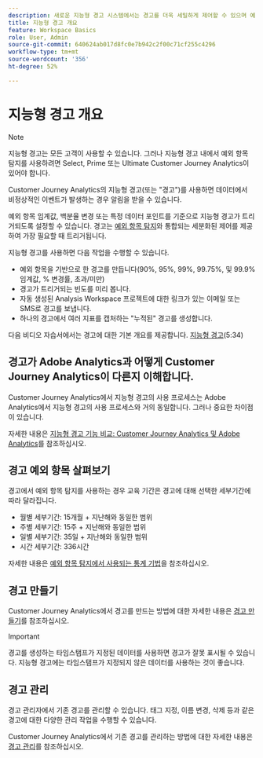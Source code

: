 ```yaml
---
description: 새로운 지능형 경고 시스템에서는 경고를 더욱 세밀하게 제어할 수 있으며 예외 항목 탐지 기능이 경고 시스템과 통합됩니다.
title: 지능형 경고 개요
feature: Workspace Basics
role: User, Admin
source-git-commit: 640624ab017d8fc0e7b942c2f00c71cf255c4296
workflow-type: tm+mt
source-wordcount: '356'
ht-degree: 52%

---
```


# 지능형 경고 개요

>[!NOTE]
>
>지능형 경고는 모든 고객이 사용할 수 있습니다. 그러나 지능형 경고 내에서 예외 항목 탐지를 사용하려면 Select, Prime 또는 Ultimate Customer Journey Analytics이 있어야 합니다.

Customer Journey Analytics의 지능형 경고(또는 &quot;경고&quot;)를 사용하면 데이터에서 비정상적인 이벤트가 발생하는 경우 알림을 받을 수 있습니다.

예외 항목 임계값, 백분율 변경 또는 특정 데이터 포인트를 기준으로 지능형 경고가 트리거되도록 설정할 수 있습니다. 경고는 [예외 항목 탐지](/help/analysis-workspace/c-anomaly-detection/anomaly-detection.md)와 통합되는 세분화된 제어를 제공하여 가장 필요할 때 트리거됩니다.

지능형 경고를 사용하면 다음 작업을 수행할 수 있습니다.

* 예외 항목을 기반으로 한 경고를 만듭니다(90%, 95%, 99%, 99.75%, 및 99.9% 임계값, % 변경률, 초과/미만)
* 경고가 트리거되는 빈도를 미리 봅니다.
* 자동 생성된 Analysis Workspace 프로젝트에 대한 링크가 있는 이메일 또는 SMS로 경고를 보냅니다.
* 하나의 경고에서 여러 지표를 캡처하는 &quot;누적된&quot; 경고를 생성합니다.

다음 비디오 자습서에서는 경고에 대한 기본 개요를 제공합니다. [지능형 경고](https://experienceleague.adobe.com/docs/analytics-learn/tutorials/data-science/intelligent-alerts.html?lang=ko-KR)(5:34)

## 경고가 Adobe Analytics과 어떻게 Customer Journey Analytics이 다른지 이해합니다.

Customer Journey Analytics에서 지능형 경고의 사용 프로세스는 Adobe Analytics에서 지능형 경고의 사용 프로세스와 거의 동일합니다. 그러나 중요한 차이점이 있습니다.

자세한 내용은 [지능형 경고 기능 비교: Customer Journey Analytics 및 Adobe Analytics](/help/components/c-intelligent-alerts/alerts-feature-comparison.md)를 참조하십시오.

## 경고 예외 항목 살펴보기

경고에서 예외 항목 탐지를 사용하는 경우 교육 기간은 경고에 대해 선택한 세부기간에 따라 달라집니다.

* 월별 세부기간: 15개월 + 지난해와 동일한 범위
* 주별 세부기간: 15주 + 지난해와 동일한 범위
* 일별 세부기간: 35일 + 지난해와 동일한 범위
* 시간 세부기간: 336시간

자세한 내용은 [예외 항목 탐지에서 사용되는 통계 기법](/help/analysis-workspace/c-anomaly-detection/statistics-anomaly-detection.md)을 참조하십시오.

## 경고 만들기

Customer Journey Analytics에서 경고를 만드는 방법에 대한 자세한 내용은 [경고 만들기](/help/components/c-intelligent-alerts/alert-builder.md)를 참조하십시오.

>[!IMPORTANT]
>
>경고를 생성하는 타임스탬프가 지정된 데이터를 사용하면 경고가 잘못 표시될 수 있습니다. 지능형 경고에는 타임스탬프가 지정되지 않은 데이터를 사용하는 것이 좋습니다.

## 경고 관리

경고 관리자에서 기존 경고를 관리할 수 있습니다. 태그 지정, 이름 변경, 삭제 등과 같은 경고에 대한 다양한 관리 작업을 수행할 수 있습니다.

Customer Journey Analytics에서 기존 경고를 관리하는 방법에 대한 자세한 내용은 [경고 관리](/help/components/c-intelligent-alerts/alert-manager.md)를 참조하십시오.

